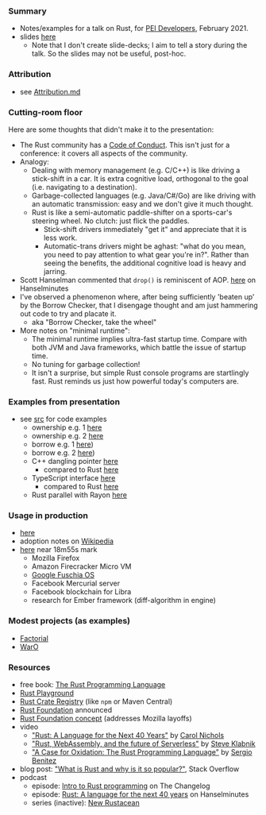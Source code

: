 ### Summary

* Notes/examples for a talk on Rust, for [PEI Developers](http://peidevs.github.io/), February 2021.
* slides [here](./doc)
    - Note that I don't create slide-decks; I aim to tell a story during the talk. So the slides may not be useful, post-hoc.

### Attribution

* see [Attribution.md](./Attribution.md)

### Cutting-room floor

Here are some thoughts that didn't make it to the presentation:

* The Rust community has a [Code of Conduct](https://www.rust-lang.org/policies/code-of-conduct#:~:text=We%20are%20committed%20to%20providing,nationality%2C%20or%20other%20similar%20characteristic.). This isn't just for a conference: it covers all aspects of the community.
* Analogy:
    - Dealing with memory management (e.g. C/C++) is like driving a stick-shift in a car. It is extra cognitive load, orthogonal to the goal (i.e. navigating to a destination).
    - Garbage-collected languages (e.g. Java/C#/Go) are like driving with an automatic transmission: easy and we don't give it much thought.
    - Rust is like a semi-automatic paddle-shifter on a sports-car's steering wheel. No clutch: just flick the paddles.
        - Stick-shift drivers immediately "get it" and appreciate that it is less work.
        - Automatic-trans drivers might be aghast: "what do you mean, you need to pay attention to what gear you're in?". Rather than seeing the benefits, the additional cognitive load is heavy and jarring.
* Scott Hanselman commented that `drop()` is reminiscent of AOP. [here](https://hanselminutes.com/713/rust-a-language-for-the-next-40-years-with-carol-nichols) on Hanselminutes
* I've observed a phenomenon where, after being sufficiently 'beaten up' by the Borrow Checker, that I disengage thought and am just hammering out code to try and placate it.
    - aka "Borrow Checker, take the wheel"
* More notes on "minimal runtime":
    - The minimal runtime implies ultra-fast startup time. Compare with both JVM and Java frameworks, which battle the issue of startup time.
    - No tuning for garbage collection! 
    - It isn't a surprise, but simple Rust console programs are startlingly fast. Rust reminds us just how powerful today's computers are.

### Examples from presentation

* see [src](./src) for code examples
    - ownership e.g. 1 [here](./src/rust/cats_3_ownership_1)
    - ownership e.g. 2 [here](./src/rust/cats_3_ownership_2)
    - borrow e.g. 1 [here](./src/rust/cats_4_borrow_1))
    - borrow e.g. 2 [here](./src/rust/cats_4_borrow_2))
    - C++ dangling pointer [here](./src/c%2B%2B/cats_5_dangling_pointer)
        - compared to Rust [here](./src/rust/cats_5_compared_to_cpp)
    - TypeScript interface [here](./src/typescript)
        - compared to Rust [here](./src/rust/cats_6_lifetimes)
    - Rust parallel with Rayon [here](./src/rust/cats_7_rayon)

### Usage in production

* [here](https://serokell.io/blog/rust-companies)
* adoption notes on [Wikipedia](https://en.wikipedia.org/wiki/Rust_(programming_language)#Adoption)
* [here](https://changelog.com/podcast/takeover-codeish-34) near 18m55s mark
    - Mozilla Firefox
    - Amazon Firecracker Micro VM
    - [Google Fuschia OS](https://en.wikipedia.org/wiki/Google_Fuchsia) 
    - Facebook Mercurial server
    - Facebook blockchain for Libra
    - research for Ember framework (diff-algorithm in engine)

### Modest projects (as examples)

* [Factorial](https://github.com/codetojoy/Factorial_Rust)
* [WarO](https://github.com/codetojoy/WarO_Rust) 

### Resources

* free book: [The Rust Programming Language](https://doc.rust-lang.org/book/)
* [Rust Playground](https://play.rust-lang.org/)
* [Rust Crate Registry](https://crates.io/) (like `npm` or Maven Central)
* [Rust Foundation](https://foundation.rust-lang.org/posts/2021-02-08-hello-world/) announced
* [Rust Foundation concept](https://blog.rust-lang.org/2020/08/18/laying-the-foundation-for-rusts-future.html) (addresses Mozilla layoffs)
* video
    - ["Rust: A Language for the Next 40 Years"](https://www.youtube.com/watch?v=A3AdN7U24iU) by [Carol Nichols](https://twitter.com/Carols10cents)
    - ["Rust, WebAssembly, and the future of Serverless"](https://www.youtube.com/watch?v=CMB6AlE1QuI) by [Steve Klabnik](https://twitter.com/steveklabnik)
    - ["A Case for Oxidation: The Rust Programming Language"](https://www.youtube.com/watch?v=cDFSrVhnZKo) by [Sergio Benitez](https://github.com/SergioBenitez)
* blog post: ["What is Rust and why is it so popular?"](https://stackoverflow.blog/2020/01/20/what-is-rust-and-why-is-it-so-popular/), Stack Overflow 
* podcast
    - episode: [Intro to Rust programming](https://changelog.com/podcast/takeover-codeish-34) on The Changelog
    - episode: [Rust: A language for the next 40 years](https://hanselminutes.com/713/rust-a-language-for-the-next-40-years-with-carol-nichols) on Hanselminutes
    - series (inactive): [New Rustacean](https://newrustacean.com/)
